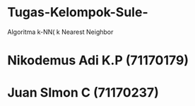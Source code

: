 # Tugas-Kelompok-Sule-
Algoritma k-NN( k Nearest Neighbor

# Nikodemus Adi K.P (71170179)
# Juan SImon C (71170237)
